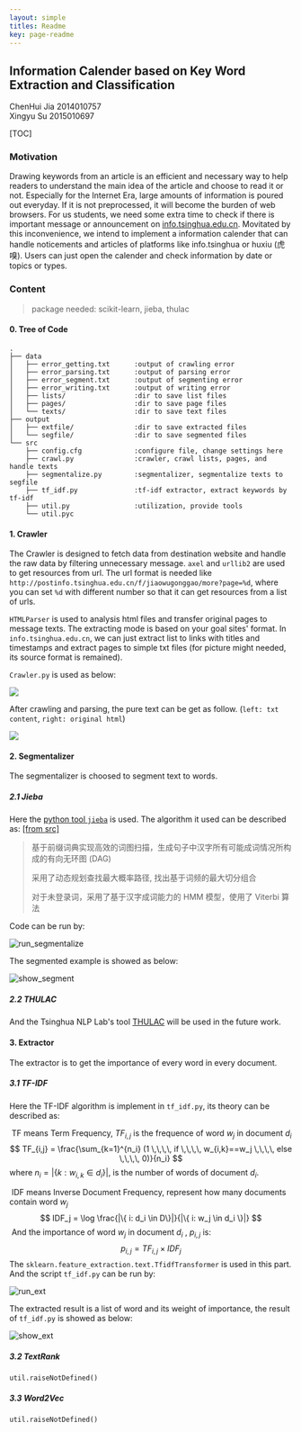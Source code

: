 ```yaml
---
layout: simple
titles: Readme
key: page-readme
---
```

## Information Calender based on Key Word Extraction and Classification

ChenHui Jia 2014010757<br>Xingyu Su 2015010697

[TOC]

### Motivation

Drawing keywords from an article is an efficient and necessary way to help readers to understand the main idea of the article and choose to read it or not. Especially for the Internet Era, large amounts of information is poured out everyday. If it is not preprocessed, it will become the burden of web browsers.
For us students, we need some extra time to check if there is important message or announcement on [info.tsinghua.edu.cn](info.tsinghua.edu.cn). Movitated by this inconvenience, we intend to implement a information calender that can handle noticements and articles of platforms like info.tsinghua or huxiu (虎嗅). Users can just open the calender and check information by date or topics or types.

### Content

> package needed: scikit-learn, jieba, thulac

#### 0. Tree of Code

``` shell
.
├── data
│   ├── error_getting.txt      :output of crawling error
│   ├── error_parsing.txt      :output of parsing error
│   ├── error_segment.txt      :output of segmenting error
│   ├── error_writing.txt      :output of writing error
│   ├── lists/                 :dir to save list files
│   ├── pages/                 :dir to save page files
│   └── texts/                 :dir to save text files
├── output
│   ├── extfile/               :dir to save extracted files
│   └── segfile/               :dir to save segmented files
└── src
    ├── config.cfg             :configure file, change settings here
    ├── crawl.py               :crawler, crawl lists, pages, and handle texts
    ├── segmentalize.py        :segmentalizer, segmentalize texts to segfile
    ├── tf_idf.py              :tf-idf extractor, extract keywords by tf-idf
    ├── util.py                :utilization, provide tools 
    └── util.pyc
```

#### 1. Crawler

The Crawler is designed to fetch data from destination website and handle the raw data by filtering unnecessary message. `axel` and `urllib2` are used to get resources from url. The url format is needed like `http://postinfo.tsinghua.edu.cn/f/jiaowugonggao/more?page=%d`, where you can set `%d` with different number so that it can get resources from a list of urls.

`HTMLParser` is used to analysis html files and transfer original pages to message texts. The extracting mode is based on your goal sites' format. In `info.tsinghua.edu.cn`, we can just extract list to links with titles and timestamps and extract pages to simple txt files (for picture might needed, its source format is remained).

`Crawler.py` is used as below:

![](res/run_crawl.png)

After crawling and parsing, the pure text can be get as follow. (`left: txt content`, `right: original html`)

![](res/show_text.png)

#### 2. Segmentalizer

The segmentalizer is choosed to segment text to words.

##### 2.1 Jieba

Here the [python tool `jieba`](https://pypi.org/project/jieba/) is used. The algorithm it used can be described as: [[from src]](https://github.com/fxsjy/jieba)

>  基于前缀词典实现高效的词图扫描，生成句子中汉字所有可能成词情况所构成的有向无环图 (DAG)
>
> 采用了动态规划查找最大概率路径, 找出基于词频的最大切分组合
>
> 对于未登录词，采用了基于汉字成词能力的 HMM 模型，使用了 Viterbi 算法

Code can be run by:

![run_segmentalize](res/run_segmentalize.png)

The segmented example is showed as below:

![show_segment](res/show_segment.png)

##### 2.2 THULAC

And the Tsinghua NLP Lab's tool [THULAC](thulac.thunlp.org) will be used in the future work.

#### 3. Extractor

The extractor is to get the importance of every word in every document.

##### 3.1 TF-IDF

Here the TF-IDF algorithm is implement in `tf_idf.py`, its theory can be described as:

​	TF means Term Frequency, $TF_{i,j}$ is the frequence of word $w_j$ in document $d_i$
$$
TF_{i,j} = \frac{\sum_{k=1}^{n_i} (1 \,\,\,\, if \,\,\,\, w_{i,k}==w_j \,\,\,\, else \,\,\,\, 0)}{n_i}
$$
where $n_i =  |\{k: w_{i,k} \in d_i \}|$, is the number of words of document $d_i$.

​	IDF means Inverse Document Frequency, represent how many documents contain word $w_{j}$
$$
IDF_j = \log \frac{|\{ i: d_i \in D\}|}{|\{ i: w_j \in d_i \}|}
$$
​	And the importance of word $w_j$ in document $d_i$ , $p_{i,j}$ is:
$$
p_{i,j} = TF_{i,j} \times IDF_{j}
$$
The `sklearn.feature_extraction.text.TfidfTransformer` is used in this part. And the script `tf_idf.py` can be run by:

![run_ext](res/run_ext.png)

The extracted result is a list of word and its weight of importance, the result of `tf_idf.py` is showed as below:

![show_ext](res/show_ext.png)

##### 3.2 TextRank

```
util.raiseNotDefined()
```

##### 3.3 Word2Vec

```
util.raiseNotDefined()
```